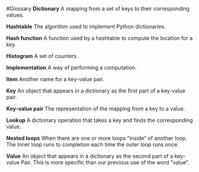 #Glossary 
**Dictionary** A mapping from a set of keys to their corresponding values.

**Hashtable** The algorithm used to implement Python dictionaries.

**Hash function** A function used by a hashtable to compute the location for a key.

**Histogram** A set of counters.

**Implementation** A way of performing a computation.

**Item** Another name for a key-value pair.

**Key** An object that appears in a dictionary as the first part of a key-value pair.

**Key-value pair** The representation of the mapping from a key to a value.

**Lookup** A dictionary operation that takes a key and finds the corresponding value.

**Nested loops** When there are one or more loops “inside” of another loop. The
Inner loop runs to completion each time the outer loop runs once.

**Value** An object that appears in a dictionary as the second part of a key-value
Pair. This is more specific than our previous use of the word “value”.